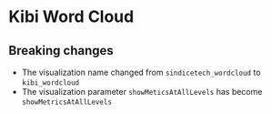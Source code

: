 # Kibi Word Cloud

## Breaking changes

- The visualization name changed from `sindicetech_wordcloud` to 
  `kibi_wordcloud`
- The visualization parameter `showMeticsAtAllLevels` has become 
  `showMetricsAtAllLevels`